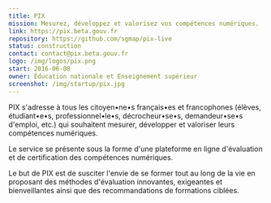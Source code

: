 ```yaml
---
title: PIX
mission: Mesurez, développez et valorisez vos compétences numériques.
link: https://pix.beta.gouv.fr
repository: https://github.com/sgmap/pix-live
status: construction
contact: contact@pix.beta.gouv.fr
logo: /img/logos/pix.png
start: 2016-06-08
owner: Éducation nationale et Enseignement supérieur
screenshot: /img/startup/pix.jpg
---
```


PIX s'adresse à tous les citoyen•ne•s français•es et francophones (élèves, étudiant•e•s, professionnel•le•s, décrocheur•se•s, demandeur•se•s d'emploi, etc.) qui souhaitent mesurer, développer et valoriser leurs compétences numériques.

Le service se présente sous la forme d'une plateforme en ligne d'évaluation et de certification des compétences numériques.

Le but de PIX est de susciter l'envie de se former tout au long de la vie en proposant des méthodes d'évaluation innovantes, exigeantes et bienveillantes ainsi que des recommandations de formations ciblées.
